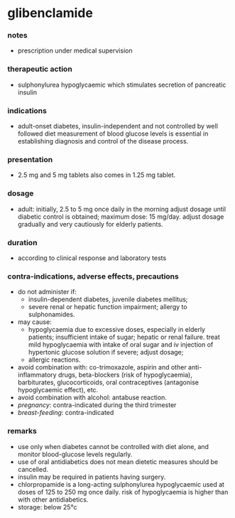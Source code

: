 # glibenclamide

### notes
+ prescription under medical supervision
### therapeutic action

+ sulphonylurea hypoglycaemic which stimulates secretion of pancreatic insulin

### indications
+ adult-onset diabetes, insulin-independent and not controlled by well followed diet
measurement of blood glucose levels is essential in establishing diagnosis and control of the disease
process.

### presentation
+ 2.5 mg and 5 mg tablets
also comes in 1.25 mg tablet.

### dosage
+ adult: initially, 2.5 to 5 mg once daily in the morning
adjust dosage until diabetic control is obtained; maximum dose: 15 mg/day.
adjust dosage gradually and very cautiously for elderly patients.

### duration
+ according to clinical response and laboratory tests

### contra-indications, adverse effects, precautions
+ do not administer if:
    - insulin-dependent diabetes, juvenile diabetes mellitus;
    - severe renal or hepatic function impairment; allergy to sulphonamides.
+ may cause:
    - hypoglycaemia due to excessive doses, especially in elderly patients; insufficient intake of sugar;
hepatic or renal failure. treat mild hypoglycaemia with intake of oral sugar and iv injection of
hypertonic glucose solution if severe; adjust dosage;
    - allergic reactions.
+ avoid combination with: co-trimoxazole, aspirin and other anti-inflammatory drugs, beta-blockers (risk
of hypoglycaemia), barbiturates, glucocorticoids, oral contraceptives (antagonise hypoglycaemic effect),
etc.
+ avoid combination with alcohol: antabuse reaction.
+ *pregnancy*: contra-indicated during the third trimester
+ *breast-feeding*: contra-indicated

### remarks
+ use only when diabetes cannot be controlled with diet alone, and monitor blood-glucose levels
regularly.
+ use of oral antidiabetics does not mean dietetic measures should be cancelled.
+ insulin may be required in patients having surgery.
+ chlorpropamide is a long-acting sulphonylurea hypoglycaemic used at doses of 125 to 250 mg once
daily. risk of hypoglycaemia is higher than with other antidiabetics.
+ storage: below 25°c

